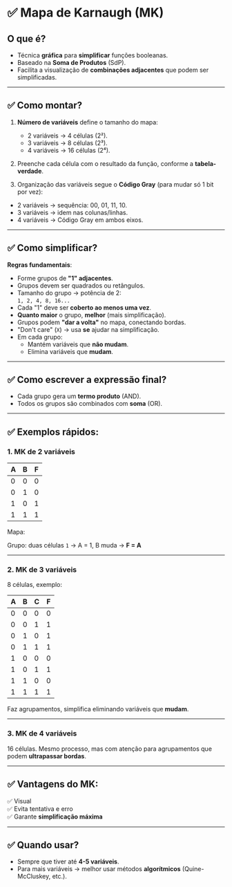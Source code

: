 # ✅ Mapa de Karnaugh (MK)

## O que é?

- Técnica **gráfica** para **simplificar** funções booleanas.
- Baseado na **Soma de Produtos** (SdP).
- Facilita a visualização de **combinações adjacentes** que podem ser simplificadas.

---

## ✅ Como montar?

1. **Número de variáveis** define o tamanho do mapa:
   - 2 variáveis → 4 células (2²).
   - 3 variáveis → 8 células (2³).
   - 4 variáveis → 16 células (2⁴).

2. Preenche cada célula com o resultado da função, conforme a **tabela-verdade**.

3. Organização das variáveis segue o **Código Gray** (para mudar só 1 bit por vez):

- 2 variáveis → sequência: 00, 01, 11, 10.
- 3 variáveis → idem nas colunas/linhas.
- 4 variáveis → Código Gray em ambos eixos.

---

## ✅ Como simplificar?

**Regras fundamentais**:

- Forme grupos de **"1" adjacentes**.
- Grupos devem ser quadrados ou retângulos.
- Tamanho do grupo → potência de 2:  
  `1, 2, 4, 8, 16...`
- Cada "1" deve ser **coberto ao menos uma vez**.
- **Quanto maior** o grupo, **melhor** (mais simplificação).
- Grupos podem **"dar a volta"** no mapa, conectando bordas.
- "Don't care" (`X`) → usa **se** ajudar na simplificação.
- Em cada grupo: 
  - Mantém variáveis que **não mudam**.
  - Elimina variáveis que **mudam**.

---

## ✅ Como escrever a expressão final?

- Cada grupo gera um **termo produto** (AND).
- Todos os grupos são combinados com **soma** (OR).

---

## ✅ Exemplos rápidos:

### 1. MK de 2 variáveis

| A | B | F |
|---|---|---|
| 0 | 0 | 0 |
| 0 | 1 | 0 |
| 1 | 0 | 1 |
| 1 | 1 | 1 |

Mapa:


Grupo: duas células `1` → A = 1, B muda → **F = A**

---

### 2. MK de 3 variáveis

8 células, exemplo:

| A | B | C | F |
|---|---|---|---|
| 0 | 0 | 0 | 0 |
| 0 | 0 | 1 | 1 |
| 0 | 1 | 0 | 1 |
| 0 | 1 | 1 | 1 |
| 1 | 0 | 0 | 0 |
| 1 | 0 | 1 | 1 |
| 1 | 1 | 0 | 0 |
| 1 | 1 | 1 | 1 |

Faz agrupamentos, simplifica eliminando variáveis que **mudam**.

---

### 3. MK de 4 variáveis

16 células. Mesmo processo, mas com atenção para agrupamentos que podem **ultrapassar bordas**.

---

## ✅ Vantagens do MK:

✅ Visual  
✅ Evita tentativa e erro  
✅ Garante **simplificação máxima**

---

## ✅ Quando usar?

- Sempre que tiver até **4-5 variáveis**.
- Para mais variáveis → melhor usar métodos **algorítmicos** (Quine-McCluskey, etc.).

